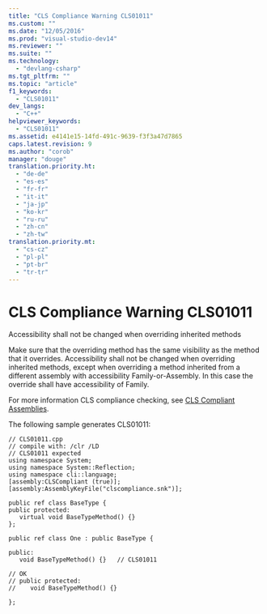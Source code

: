```yaml
---
title: "CLS Compliance Warning CLS01011"
ms.custom: ""
ms.date: "12/05/2016"
ms.prod: "visual-studio-dev14"
ms.reviewer: ""
ms.suite: ""
ms.technology: 
  - "devlang-csharp"
ms.tgt_pltfrm: ""
ms.topic: "article"
f1_keywords: 
  - "CLS01011"
dev_langs: 
  - "C++"
helpviewer_keywords: 
  - "CLS01011"
ms.assetid: e4141e15-14fd-491c-9639-f3f3a47d7865
caps.latest.revision: 9
ms.author: "corob"
manager: "douge"
translation.priority.ht: 
  - "de-de"
  - "es-es"
  - "fr-fr"
  - "it-it"
  - "ja-jp"
  - "ko-kr"
  - "ru-ru"
  - "zh-cn"
  - "zh-tw"
translation.priority.mt: 
  - "cs-cz"
  - "pl-pl"
  - "pt-br"
  - "tr-tr"
---
```

# CLS Compliance Warning CLS01011
Accessibility shall not be changed when overriding inherited methods  
  
 Make sure that the overriding method has the same visibility as the method that it overrides.  Accessibility shall not be changed when overriding inherited methods, except when overriding a method inherited from a different assembly with accessibility Family-or-Assembly. In this case the override shall have accessibility of Family.  
  
 For more information CLS compliance checking, see [CLS Compliant Assemblies](http://msdn.microsoft.com/en-us/3320b57e-ea55-4697-a17d-f509a36a3c93).  
  
 The following sample generates CLS01011:  
  
```  
// CLS01011.cpp  
// compile with: /clr /LD  
// CLS01011 expected  
using namespace System;  
using namespace System::Reflection;  
using namespace cli::language;  
[assembly:CLSCompliant (true)];  
[assembly:AssemblyKeyFile("clscompliance.snk")];  
  
public ref class BaseType {  
public protected:  
   virtual void BaseTypeMethod() {}  
};  
  
public ref class One : public BaseType {  
  
public:        
   void BaseTypeMethod() {}   // CLS01011  
  
// OK  
// public protected:  
//    void BaseTypeMethod() {}  
  
};  
```